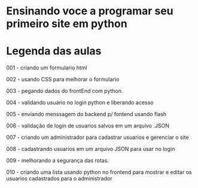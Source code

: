 # Ensinando voce a programar seu primeiro site em python
# Legenda das aulas

001 - criando um formulario html

002 - usando CSS para melhorar o formulario

003 - pegando dados do frontEnd com python.

004 - validando usuário no login python e liberando acesso
 
005 - enviando menssagem do backend p/ fontend usando flash

006 - validação de login de usuarios salvos em um arquivo .JSON

007 - criando um administrador para cadastrar usuarios e gerenciar o site

008 - cadastrando usuarios em um arquivo JSON para usar no login

009 - melhorando a segurança das rotas.

010 - criando uma lista usando python no frontend para mostrar e editar os usuarios cadastrados para o administrador
